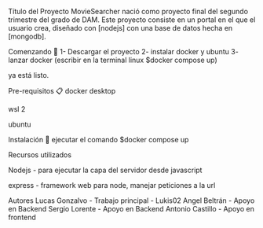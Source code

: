 Título del Proyecto
MovieSearcher nació como proyecto final del segundo trimestre del grado de DAM. Este proyecto consiste en un portal en el que el usuario crea, diseñado con [nodejs] con una base de datos hecha en [mongodb].

Comenzando 🚀
1- Descargar el proyecto
2- instalar docker y ubuntu
3- lanzar docker (escribir en la terminal linux $docker compose up)

ya está listo.



Pre-requisitos 📋
docker desktop

wsl 2

ubuntu





Instalación 🔧
ejecutar el comando $docker compose up

Recursos utilizados

Nodejs - para ejecutar la capa del servidor desde javascript

express - framework web para node, manejar peticiones a la url

Autores
Lucas Gonzalvo - Trabajo principal - Lukis02
Angel Beltrán - Apoyo en Backend
Sergio Lorente - Apoyo en Backend
Antonio Castillo - Apoyo en frontend